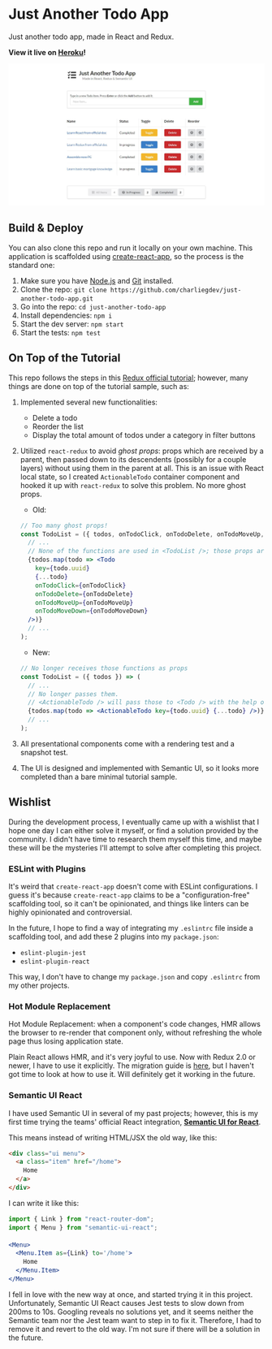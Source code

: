 # Just Another Todo App
Just another todo app, made in React and Redux. 

**View it live on [Heroku](https://rocky-bastion-19004.herokuapp.com/)!**

![UI](UI.JPG)


## Build & Deploy
You can also clone this repo and run it locally on your own machine. This application is scaffolded using [create-react-app](https://github.com/facebook/create-react-app), so the process is the standard one:

1. Make sure you have [Node.js](https://nodejs.org/en/) and [Git](https://git-scm.com/downloads) installed.
1. Clone the repo: `git clone https://github.com/charliegdev/just-another-todo-app.git`
1. Go into the repo: `cd just-another-todo-app`
1. Install dependencies: `npm i`
1. Start the dev server: `npm start`
1. Start the tests: `npm test`

## On Top of the Tutorial
This repo follows the steps in this [Redux official tutorial](https://redux.js.org/basics/usagewithreact); however, many things are done on top of the tutorial sample, such as:

1. Implemented several new functionalities:
    * Delete a todo
    * Reorder the list
    * Display the total amount of todos under a category in filter buttons
1. Utilized `react-redux` to avoid *ghost props*: props which are received by a parent, then passed down to its descendents (possibly for a couple layers) without using them in the parent at all. This is an issue with React local state, so I created `ActionableTodo` container component and hooked it up with `react-redux` to solve this problem. No more ghost props.
    * Old:
    ```jsx
    // Too many ghost props!
    const TodoList = ({ todos, onTodoClick, onTodoDelete, onTodoMoveUp, onTodoMoveDown }) => (
      // ...
      // None of the functions are used in <TodoList />; those props are simply passed to <Todo />
      {todos.map(todo => <Todo 
        key={todo.uuid} 
        {...todo} 
        onTodoClick={onTodoClick} 
        onTodoDelete={onTodoDelete}
        onTodoMoveUp={onTodoMoveUp}
        onTodoMoveDown={onTodoMoveDown}
      />)}
      // ...
    );
    ```
    * New:
    ```jsx
    // No longer receives those functions as props 
    const TodoList = ({ todos }) => (
      // ...
      // No longer passes them.
      // <ActionableTodo /> will pass those to <Todo /> with the help of <Provider></Provider>
      {todos.map(todo => <ActionableTodo key={todo.uuid} {...todo} />)}
      // ...
    );

    ```

1. All presentational components come with a rendering test and a snapshot test.
1. The UI is designed and implemented with Semantic UI, so it looks more completed than a bare minimal tutorial sample.


## Wishlist
During the development process, I eventually came up with a wishlist that I hope one day I can either solve it myself, or find a solution provided by the community. I didn't have time to research them myself this time, and maybe these will be the mysteries I'll attempt to solve after completing this project.

### ESLint with Plugins
It's weird that `create-react-app` doesn't come with ESLint configurations. I guess it's because `create-react-app` claims to be a "configuration-free" scaffolding tool, so it can't be opinionated, and things like linters can be highly opinionated and controversial. 

In the future, I hope to find a way of integrating my `.eslintrc` file inside a scaffolding tool, and add these 2 plugins into my `package.json`:

* `eslint-plugin-jest`
* `eslint-plugin-react`

This way, I don't have to change my `package.json` and copy `.eslintrc` from my other projects.

### Hot Module Replacement
Hot Module Replacement: when a component's code changes, HMR allows the browser to re-render that component only, without refreshing the whole page thus losing application state. 

Plain React allows HMR, and it's very joyful to use. Now with Redux 2.0 or newer, I have to use it explicitly. The migration guide is [here](https://github.com/reduxjs/react-redux/releases/tag/v2.0.0), but I haven't got time to look at how to use it. Will definitely get it working in the future.

### Semantic UI React
I have used Semantic UI in several of my past projects; however, this is my first time trying the teams' official React integration, [**Semantic UI for React**](https://react.semantic-ui.com/).

This means instead of writing HTML/JSX the old way, like this:
```html
<div class="ui menu">
  <a class="item" href="/home">
    Home
  </a>
</div>
```

I can write it like this:
```jsx
import { Link } from "react-router-dom";
import { Menu } from "semantic-ui-react";

<Menu>
  <Menu.Item as={Link} to='/home'>
    Home
  </Menu.Item>
</Menu>
```

I fell in love with the new way at once, and started trying it in this project. Unfortunately, Semantic UI React causes Jest tests to slow down from 200ms to 10s. Googling reveals no solutions yet, and it seems neither the Semantic team nor the Jest team want to step in to fix it. Therefore, I had to remove it and revert to the old way. I'm not sure if there will be a solution in the future.
